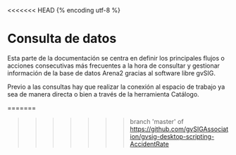 <<<<<<< HEAD
{% encoding utf-8 %}

# Consulta de datos

Esta parte de la documentación se centra en definir los principales flujos o acciones consecutivas 
más frecuentes a la hora de consultar y gestionar información de la base de datos Arena2 gracias 
al software libre gvSIG.

Previo a las consultas hay que realizar la conexión al espacio de trabajo ya sea de manera directa 
o bien a través de la herramienta Catálogo.

=======
>>>>>>> branch 'master' of https://github.com/gvSIGAssociation/gvsig-desktop-scripting-AccidentRate

